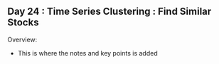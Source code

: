 ## Day 24 : Time Series Clustering : Find Similar Stocks

Overview: 
- This is where the notes and key points is added